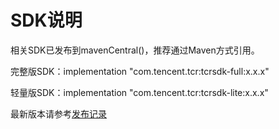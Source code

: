 # SDK说明

相关SDK已发布到mavenCentral()，推荐通过Maven方式引用。

完整版SDK：implementation "com.tencent.tcr:tcrsdk-full:x.x.x"

轻量版SDK：implementation "com.tencent.tcr:tcrsdk-lite:x.x.x"

最新版本请参考[发布记录](../发布记录.md)